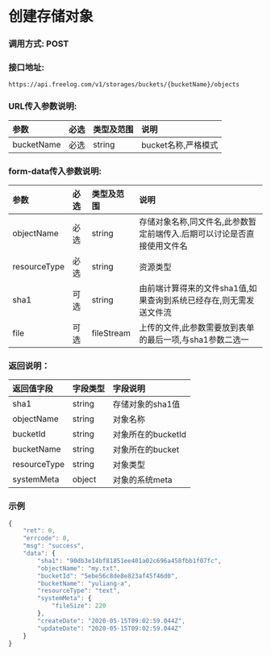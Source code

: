# 创建存储对象

### 调用方式: POST

### 接口地址:

```
https://api.freelog.com/v1/storages/buckets/{bucketName}/objects
```

### URL传入参数说明:

| 参数 | 必选 | 类型及范围 | 说明 |
| :--- | :--- | :--- | :--- |
| bucketName | 必选 | string | bucket名称,严格模式 |

### form-data传入参数说明:

| 参数 | 必选 | 类型及范围 | 说明 |
| :--- | :--- | :--- | :--- |
| objectName | 必选 | string | 存储对象名称,同文件名,此参数暂定前端传入.后期可以讨论是否直接使用文件名 |
| resourceType | 必选 | string | 资源类型 |
| sha1 | 可选 | string | 由前端计算得来的文件sha1值,如果查询到系统已经存在,则无需发送文件流 |
| file | 可选 | fileStream | 上传的文件,此参数需要放到表单的最后一项,与sha1参数二选一 |

### 返回说明：

| 返回值字段 | 字段类型 | 字段说明 |
| :--- | :--- | :--- |
| sha1 | string | 存储对象的sha1值 |
| objectName | string | 对象名称 |
| bucketId | string | 对象所在的bucketId |
| bucketName | string | 对象所在的bucket |
| resourceType | string | 对象类型 |
| systemMeta | object | 对象的系统meta |

### 示例

```js
{
    "ret": 0,
    "errcode": 0,
    "msg": "success",
    "data": {
        "sha1": "90db3e14bf81851ee401a02c696a458fbb1f07fc",
        "objectName": "my.txt",
        "bucketId": "5ebe56c8de8e823af45f46d0",
        "bucketName": "yuliang-a",
        "resourceType": "text",
        "systemMeta": {
            "fileSize": 220
        },
        "createDate": "2020-05-15T09:02:59.044Z",
        "updateDate": "2020-05-15T09:02:59.044Z"
    }
}
```